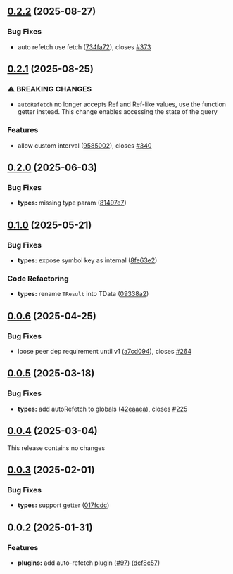 ## [0.2.2](https://github.com/posva/pinia-colada/compare/@pinia/colada-plugin-auto-refetch@0.2.1...@pinia/colada-plugin-auto-refetch@0.2.2) (2025-08-27)

### Bug Fixes

- auto refetch use fetch ([734fa72](https://github.com/posva/pinia-colada/commit/734fa725132958aeef7a45328db7ba14cdc8fa98)), closes [#373](https://github.com/posva/pinia-colada/issues/373)

## [0.2.1](https://github.com/posva/pinia-colada/compare/@pinia/colada-plugin-auto-refetch@0.2.0...@pinia/colada-plugin-auto-refetch@0.2.1) (2025-08-25)

### ⚠ BREAKING CHANGES

- `autoRefetch` no longer accepts Ref and Ref-like
  values, use the function getter instead. This change enables accessing
  the state of the query

### Features

- allow custom interval ([9585002](https://github.com/posva/pinia-colada/commit/95850024944023a416ffdb21556ecf924afe620a)), closes [#340](https://github.com/posva/pinia-colada/issues/340)

## [0.2.0](https://github.com/posva/pinia-colada/compare/@pinia/colada-plugin-auto-refetch@0.1.0...@pinia/colada-plugin-auto-refetch@0.2.0) (2025-06-03)

### Bug Fixes

- **types:** missing type param ([81497e7](https://github.com/posva/pinia-colada/commit/81497e7970cb68e8957a7cb8630f167496c41b14))

## [0.1.0](https://github.com/posva/pinia-colada/compare/@pinia/colada-plugin-auto-refetch@0.0.6...@pinia/colada-plugin-auto-refetch@0.1.0) (2025-05-21)

### Bug Fixes

- **types:** expose symbol key as internal ([8fe63e2](https://github.com/posva/pinia-colada/commit/8fe63e2273e057aa48e8c6981b01c37349467d6c))

### Code Refactoring

- **types:** rename `TResult` into TData ([09338a2](https://github.com/posva/pinia-colada/commit/09338a26a3b2b09463e457a1711900abe6bcdeff))

## [0.0.6](https://github.com/posva/pinia-colada/compare/@pinia/colada-plugin-auto-refetch@0.0.5...@pinia/colada-plugin-auto-refetch@0.0.6) (2025-04-25)

### Bug Fixes

- loose peer dep requirement until v1 ([a7cd094](https://github.com/posva/pinia-colada/commit/a7cd09461b45f8b2c3255016c3a9e4d6abb0242d)), closes [#264](https://github.com/posva/pinia-colada/issues/264)

## [0.0.5](https://github.com/posva/pinia-colada/compare/@pinia/colada-plugin-auto-refetch@0.0.4...@pinia/colada-plugin-auto-refetch@0.0.5) (2025-03-18)

### Bug Fixes

- **types:** add autoRefetch to globals ([42eaaea](https://github.com/posva/pinia-colada/commit/42eaaea02be803dac463f1c1bb26a0f70738271a)), closes [#225](https://github.com/posva/pinia-colada/issues/225)

## [0.0.4](https://github.com/posva/pinia-colada/compare/@pinia/colada-plugin-auto-refetch@0.0.3...@pinia/colada-plugin-auto-refetch@0.0.4) (2025-03-04)

This release contains no changes

## [0.0.3](https://github.com/posva/pinia-colada/compare/@pinia/colada-plugin-auto-refetch@0.0.2...@pinia/colada-plugin-auto-refetch@0.0.3) (2025-02-01)

### Bug Fixes

- **types:** support getter ([017fcdc](https://github.com/posva/pinia-colada/commit/017fcdc844c19df91feec84221d28e0a56bd9455))

## 0.0.2 (2025-01-31)

### Features

- **plugins:** add auto-refetch plugin ([#97](https://github.com/posva/pinia-colada/issues/97)) ([dcf8c57](https://github.com/posva/pinia-colada/commit/dcf8c57a5c6695c02e046ba5e6731de71976a588))
